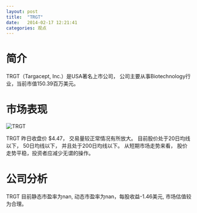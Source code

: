 ```yaml
---
layout: post
title:  "TRGT"
date:   2014-02-17 12:21:41
categories: 观点
---
```


# 简介
TRGT（Targacept, Inc.）是USA著名上市公司，
公司主要从事Biotechnology行业，当前市值150.39百万美元。

# 市场表现

![TRGT](http://finviz.com/chart.ashx?t=TRGT&ty=c&ta=1&p=d&s=l)

TRGT 昨日收盘价 $4.47，
交易量较正常情况有所放大。
目前股价处于20日均线以下，
50日均线以下，
并且处于200日均线以下。
从短期市场走势来看，
股价走势平稳，投资者应减少无谓的操作。

# 公司分析
TRGT 目前静态市盈率为nan, 动态市盈率为nan，每股收益-1.46美元,
市场估值较为合理。
